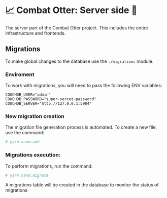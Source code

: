 # 📈 Combat Otter: Server side 🥷

The server part of the Combat Otter project. This includes the entire infrastructure and frontends.

## Migrations

To make global changes to the database use the `./migrations` module. 


### Enviroment

To work with migrations, you will need to pass the following ENV variables:

```env
COUCHDB_USER="admin"
COUCHDB_PASSWORD="super-sercet-password"
COUCHDB_SERVER="http://127.0.0.1:5984"
```

### New migration creation

The migration file generation process is automated. To create a new file, use the command:

```sh
# yarn nano:add
```


### Migrations execution:

To perform migrations, run the command:

```sh
# yarn nano:migrate
```

A migrations table will be created in the database to monitor the status of migrations